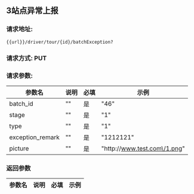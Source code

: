 ## 3站点异常上报
### 请求地址:
```
{{url}}/driver/tour/{id}/batchException?
```
### 请求方式: PUT  
### 请求参数:  

|参数名|说明|必填|示例|  
 |---|---|---|---|  
|batch_id|""|是|"46"|  
|stage|""|是|"1"|  
|type|""|是|"1"|  
|exception_remark|""|是|"1212121"|  
|picture|""|是|"http:\/\/www.test.com\/1.png"|  
### 返回参数  

|参数名|说明|必填|示例|  
 |---|---|---|---|  
